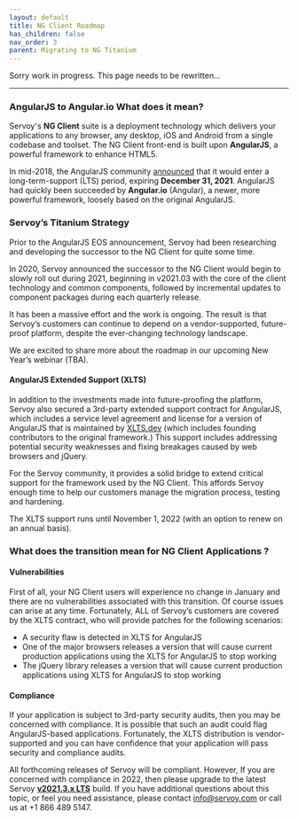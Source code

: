 ```yaml
---
layout: default
title: NG Client Roadmap
has_children: false
nav_order: 3
parent: Migrating to NG Titanium
---
```


Sorry work in progress. This page needs to be rewritten...

------

### **AngularJS to Angular.io What does it mean?**

Servoy's **NG Client** suite is a deployment technology which delivers your applications to any browser, any desktop, iOS and Android from a single codebase and toolset. The NG Client front-end is built upon **AngularJS**, a powerful framework to enhance HTML5. 

In mid-2018, the AngularJS community [announced](https://docs.angularjs.org/misc/version-support-status) that it would enter a long-term-support (LTS) period, expiring **December 31, 2021**. AngularJS had quickly been succeeded by **Angular.io** (Angular), a newer, more powerful framework, loosely based on the original AngularJS.

### **Servoy’s Titanium Strategy**

Prior to the AngularJS EOS announcement, Servoy had been researching and developing the successor to the NG Client for quite some time.

In 2020, Servoy announced the successor to the NG Client would begin to slowly roll out during 2021, beginning in v2021.03 with the core of the client technology and common components, followed by incremental updates to component packages during each quarterly release. 

It has been a massive effort and the work is ongoing. The result is that Servoy’s customers can continue to depend on a vendor-supported, future-proof platform, despite the ever-changing technology landscape.

We are excited to share more about the roadmap in our upcoming New Year’s webinar (TBA).

#### **AngularJS Extended Support (XLTS)**

In addition to the investments made into future-proofing the platform, Servoy also secured a 3rd-party extended support contract for AngularJS, which includes a service level agreement and license for a version of AngularJS that is maintained by [XLTS.dev](https://xlts.dev/angularjs) (which includes founding contributors to the original framework.) This support includes addressing potential security weaknesses and fixing breakages caused by web browsers and jQuery.

For the Servoy community, it provides a solid bridge to extend critical support for the framework used by the NG Client. This affords Servoy enough time to help our customers manage the migration process, testing and hardening.

The XLTS support runs until November 1, 2022 (with an option to renew on an annual basis).

### **What does the transition mean for NG Client Applications ?**

#### **Vulnerabilities**

First of all, your NG Client users will experience no change in January and there are no vulnerabilities associated with this transition. Of course issues can arise at any time. Fortunately, ALL of Servoy’s customers are covered by the XLTS contract, who will provide patches for the following scenarios:

- A security flaw is detected in XLTS for AngularJS
- One of the major browsers releases a version that will cause current production applications using the XLTS for AngularJS to stop working
- The jQuery library releases a version that will cause current production applications using XLTS for AngularJS to stop working

#### **Compliance**

If your application is subject to 3rd-party security audits, then you may be concerned with compliance. It is possible that such an audit could flag AngularJS-based applications. Fortunately, the XLTS distribution is vendor-supported and you can have confidence that your application will pass security and compliance audits.

All forthcoming releases of Servoy will be compliant. However, If you are concerned with compliance in 2022, then please upgrade to the latest Servoy [**v2021.3.x LTS**](https://build.servoy.com/latest/servoy_lts_latest/) build. If you have additional questions about this topic, or feel you need assistance, please contact [info@servoy.com](mailto:info@servoy.com) or call us at +1 866 489 5147. 